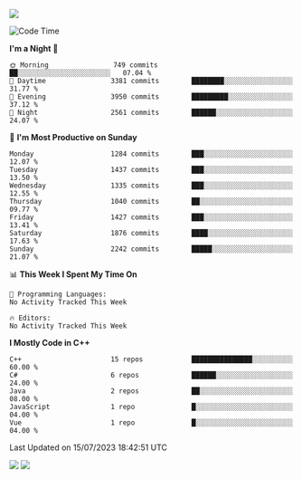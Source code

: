 ![](https://komarev.com/ghpvc/?username=lilpidgey&color=red)
<!--START_SECTION:waka-->
![Code Time](http://img.shields.io/badge/Code%20Time-1%2C491%20hrs%2018%20mins-blue)

**I'm a Night 🦉** 

```text
🌞 Morning                749 commits         ██░░░░░░░░░░░░░░░░░░░░░░░   07.04 % 
🌆 Daytime                3381 commits        ████████░░░░░░░░░░░░░░░░░   31.77 % 
🌃 Evening                3950 commits        █████████░░░░░░░░░░░░░░░░   37.12 % 
🌙 Night                  2561 commits        ██████░░░░░░░░░░░░░░░░░░░   24.07 % 
```
📅 **I'm Most Productive on Sunday** 

```text
Monday                   1284 commits        ███░░░░░░░░░░░░░░░░░░░░░░   12.07 % 
Tuesday                  1437 commits        ███░░░░░░░░░░░░░░░░░░░░░░   13.50 % 
Wednesday                1335 commits        ███░░░░░░░░░░░░░░░░░░░░░░   12.55 % 
Thursday                 1040 commits        ██░░░░░░░░░░░░░░░░░░░░░░░   09.77 % 
Friday                   1427 commits        ███░░░░░░░░░░░░░░░░░░░░░░   13.41 % 
Saturday                 1876 commits        ████░░░░░░░░░░░░░░░░░░░░░   17.63 % 
Sunday                   2242 commits        █████░░░░░░░░░░░░░░░░░░░░   21.07 % 
```


📊 **This Week I Spent My Time On** 

```text
💬 Programming Languages: 
No Activity Tracked This Week

🔥 Editors: 
No Activity Tracked This Week
```

**I Mostly Code in C++** 

```text
C++                      15 repos            ███████████████░░░░░░░░░░   60.00 % 
C#                       6 repos             ██████░░░░░░░░░░░░░░░░░░░   24.00 % 
Java                     2 repos             ██░░░░░░░░░░░░░░░░░░░░░░░   08.00 % 
JavaScript               1 repo              █░░░░░░░░░░░░░░░░░░░░░░░░   04.00 % 
Vue                      1 repo              █░░░░░░░░░░░░░░░░░░░░░░░░   04.00 % 
```




 Last Updated on 15/07/2023 18:42:51 UTC
<!--END_SECTION:waka-->
![](https://hit.yhype.me/github/profile?user_id=42968544)
![](https://komarev.com/ghpvc/?lilpidgey)
